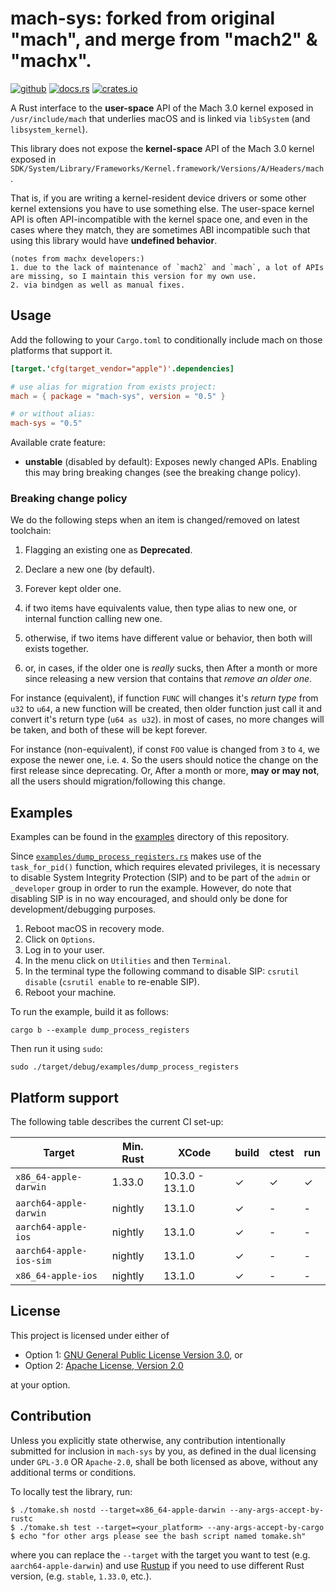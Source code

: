 # mach-sys: forked from original "mach", and merge from "mach2" & "machx".

[![github](https://img.shields.io/badge/GitHub-mach-sys?logo=github)](https://github.com/delta4chat/mach)
[![docs.rs](https://img.shields.io/docsrs/mach-sys/latest)](https://docs.rs/mach-sys)
[![crates.io](https://img.shields.io/crates/v/mach-sys.svg)](https://crates.io/crates/mach-sys)

A Rust interface to the **user-space** API of the Mach 3.0 kernel exposed in
`/usr/include/mach` that underlies macOS and is linked via `libSystem` (and
`libsystem_kernel`).

This library does not expose the **kernel-space** API of the Mach 3.0 kernel
exposed in
`SDK/System/Library/Frameworks/Kernel.framework/Versions/A/Headers/mach`. 

That is, if you are writing a kernel-resident device drivers or some other
kernel extensions you have to use something else. The user-space kernel API is
often API-incompatible with the kernel space one, and even in the cases where
they match, they are sometimes ABI incompatible such that using this library
would have **undefined behavior**.

```
(notes from machx developers:)
1. due to the lack of maintenance of `mach2` and `mach`, a lot of APIs are missing, so I maintain this version for my own use.
2. via bindgen as well as manual fixes.
```

## Usage

Add the following to your `Cargo.toml` to conditionally include mach on those
platforms that support it.

```toml
[target.'cfg(target_vendor="apple")'.dependencies]

# use alias for migration from exists project:
mach = { package = "mach-sys", version = "0.5" }

# or without alias:
mach-sys = "0.5"
```

Available crate feature:

* **unstable** (disabled by default): Exposes newly changed APIs. Enabling this may
  bring breaking changes (see the breaking change policy).

### Breaking change policy

We do the following steps when an item is changed/removed on latest toolchain:

1. Flagging an existing one as **Deprecated**.
2. Declare a new one (by default).
3. Forever kept older one.

4. if two items have equivalents value, then type alias to new one, or internal function calling new one.
5. otherwise, if two items have different value or behavior, then both will exists together.
6. or, in cases, if the older one is _really_ sucks, then After a month or more since releasing a new version that contains that _remove an older one_.

For instance (equivalent), if function `FUNC` will changes it's _return type_ from `u32` to `u64`, a new function will be created, then older function just call it and convert it's return type (`u64 as u32`). in most of cases, no more changes will be taken, and both of these will be kept forever.

For instance (non-equivalent), if const `FOO` value is changed from `3` to `4`,
we expose the newer one, i.e. `4`.
So the users should notice the change on the first release since deprecating.
Or, After a month or more, **may or may not**, all the users should migration/following this change.

## Examples

Examples can be found in the [examples](./examples) directory of this repository.

Since [`examples/dump_process_registers.rs`](./examples/dump_process_registers.rs) makes use of the `task_for_pid()` function, which requires elevated privileges, it is necessary to disable System Integrity Protection (SIP) and to be part of the `admin` or `_developer` group in order to run the example. However, do note that disabling SIP is in no way encouraged, and should only be done for development/debugging purposes.

1. Reboot macOS in recovery mode.
2. Click on `Options`.
3. Log in to your user.
4. In the menu click on `Utilities` and then `Terminal`.
5. In the terminal type the following command to disable SIP: `csrutil disable` (`csrutil enable` to re-enable SIP).
6. Reboot your machine.

To run the example, build it as follows:

```
cargo b --example dump_process_registers
```

Then run it using `sudo`:

```
sudo ./target/debug/examples/dump_process_registers
```

## Platform support

The following table describes the current CI set-up:

| Target                  | Min. Rust | XCode           | build | ctest | run |
|-------------------------|-----------|-----------------|-------|-------|-----|
| `x86_64-apple-darwin`   | 1.33.0    | 10.3.0 - 13.1.0 | ✓     | ✓     | ✓   |
| `aarch64-apple-darwin`  | nightly   | 13.1.0          | ✓     | -     | -   |
| `aarch64-apple-ios`     | nightly   | 13.1.0          | ✓     | -     | -   |
| `aarch64-apple-ios-sim` | nightly   | 13.1.0          | ✓     | -     | -   |
| `x86_64-apple-ios`      | nightly   | 13.1.0          | ✓     | -     | -   |

## License

This project is licensed under either of

* Option 1: [GNU General Public License Version 3.0](https://www.gnu.org/licenses/gpl-3.0.html), or
* Option 2: [Apache License, Version 2.0](http://www.apache.org/licenses/LICENSE-2.0)

at your option.

## Contribution

Unless you explicitly state otherwise, any contribution intentionally submitted for inclusion in `mach-sys` by you,
as defined in the dual licensing under `GPL-3.0` OR `Apache-2.0`, shall be
both licensed as above, without any additional terms or conditions.

To locally test the library, run:

```
$ ./tomake.sh nostd --target=x86_64-apple-darwin --any-args-accept-by-rustc
$ ./tomake.sh test --target=<your_platform> --any-args-accept-by-cargo
$ echo "for other args please see the bash script named tomake.sh"
```

where you can replace the `--target` with the target you
want to test (e.g. `aarch64-apple-darwin`) and use [Rustup](https://rustup.rs/) if you need to use different Rust version, (e.g. `stable`, `1.33.0`, etc.).

[crates.io]: https://crates.io/crates/mach-sys
[Latest Version]: https://img.shields.io/crates/v/mach-sys.svg
[docs]: https://docs.rs/mach-sys/badge.svg
[docs.rs]: https://docs.rs/mach-sys

